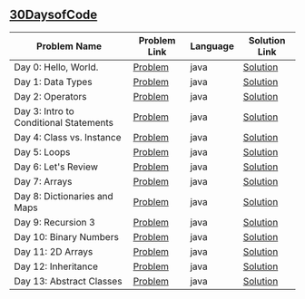 ## [30DaysofCode](https://www.hackerrank.com/domains/tutorials/30-days-of-code)

|Problem Name|Problem Link|Language|Solution Link|
---|---|---|---
|Day 0: Hello, World.|[Problem](https://www.hackerrank.com/challenges/30-hello-world/problem)|java|[Solution](./Day0_Hello,World..java)|
|Day 1: Data Types|[Problem](https://www.hackerrank.com/challenges/30-data-types/problem)|java|[Solution](./Day1_DataTypes.java)|
|Day 2: Operators|[Problem](https://www.hackerrank.com/challenges/30-operators/problem)|java|[Solution](./Day2_Operators.java)|
|Day 3: Intro to Conditional Statements|[Problem](https://www.hackerrank.com/challenges/30-conditional-statements/problem)|java|[Solution](./Day3_IntrotoConditionalStatements.java)|
|Day 4: Class vs. Instance|[Problem](https://www.hackerrank.com/challenges/30-class-vs-instance/problem)|java|[Solution](./Day4_Classvs.Instance.java)|
|Day 5: Loops|[Problem](https://www.hackerrank.com/challenges/30-loops/problem)|java|[Solution](./Day5_Loops.java)|
|Day 6: Let's Review|[Problem](https://www.hackerrank.com/challenges/30-review-loop/problem)|java|[Solution](./Day6_Let'sReview.java)|
|Day 7: Arrays|[Problem](https://www.hackerrank.com/challenges/30-arrays/problem)|java|[Solution](./Day7_Arrays.java)|
|Day 8: Dictionaries and Maps|[Problem](https://www.hackerrank.com/challenges/30-dictionaries-and-maps/problem)|java|[Solution](./Day8:DictionariesandMaps.java)|
|Day 9: Recursion 3  |[Problem](https://www.hackerrank.com/challenges/30-recursion/problem)|java|[Solution](./Day9:Recursion3.java)|
|Day 10: Binary Numbers|[Problem](https://www.hackerrank.com/challenges/30-binary-numbers/problem)|java|[Solution](./Day10:BinaryNumbers.java)|
|Day 11: 2D Arrays|[Problem](https://www.hackerrank.com/challenges/30-2d-arrays/problem)|java|[Solution](./Day11:2DArrays.java)|
|Day 12: Inheritance|[Problem](https://www.hackerrank.com/challenges/30-inheritance/problem)|java|[Solution](./Day12:Inheritance.java)|
|Day 13: Abstract Classes|[Problem](https://www.hackerrank.com/challenges/30-abstract-classes/problem)|java|[Solution](./Day13:AbstractClasses.java)|